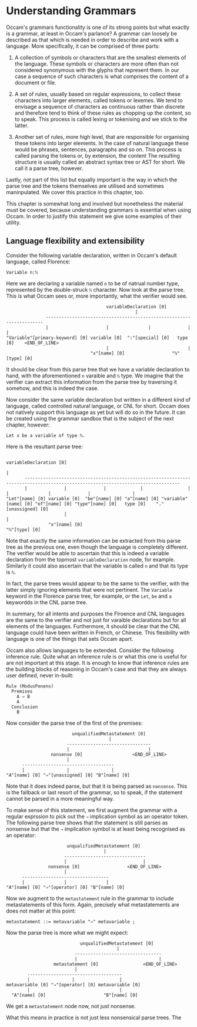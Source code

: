 # Understanding Grammars

Occam's grammars functionality is one of its strong points but what exactly is a grammar, at least in Occam's parlance?
A grammar can loosely be described as that which is needed in order to describe and work with a language.
More specifically, it can be comprised of three parts:

1. A collection of symbols or characters that are the smallest elements of the language. 
These symbols or characters are more often than not considered synonymous with the glyphs that represent them.
In our case a sequence of such characters is what comprises the content of a document or file.

2. A set of rules, usually based on regular expressions, to collect these characters into larger elements, called tokens or lexemes.
We tend to envisage a sequence of characters as continuous rather than discrete and therefore tend to think of these rules as chopping up the content, so to speak.
This process is called lexing or tokenising and we stick to the latter.

3. Another set of rules, more high level, that are responsible for organising these tokens into larger elements.
In the case of natural language these would be phrases, sentences, paragraphs and so on.
This process is called parsing the tokens or, by extension, the content
The resulting structure is usually called an abstract syntax tree or AST for short.
We call it a parse tree, however.

Lastly, not part of this list but equally important is the way in which the parse tree and the tokens themselves are utilised and sometimes maninpulated.
We cover this practice in this chapter, too.

This chapter is somewhat long and involved but nonetheless the material must be covered, because understanding grammars is essential when using Occam.
In order to justify this statement we give some examples of their utility.

## Language flexibility and extensibility

Consider the following variable declaration, written in Occam's default language, called Florence:

```
Variable n:ℕ
```

Here we are declaring a variable named `n` to be of natrual number type, represented by the double-struck `ℕ` character.
Now look at the parse tree.
This is what Occam sees or, more importantly, what the verifier would see.

```
                                      variableDeclaration [0]                             
                                                 |                                        
               ---------------------------------------------------------------------      
               |                      |               |              |             |      
"Variable"[primary-keyword] [0] variable [0]  ":"[special] [0]   type [0]    <END_OF_LINE>
                                      |                              |                    
                                "x"[name] [0]                  "ℕ"[type] [0]              
```

It should be clear from this parse tree that we have a variable declaration to hand, with the aforementioned `n` varaible and `ℕ` type.
We imagine that the verifier can extract this information from the parse tree by traversing it somehow, and this is indeed the case.

Now consider the same variable declaration but written in a different kind of language, called controlled natural language, or CNL for short.
Occam does not natively support this language as yet but will do so in the future.
It can be created using the grammar sandbox that is the subject of the next chapter, however:

```
Let x be a variable of type ℕ.
```

Here is the resultant parse tree:

```
                                                            variableDeclaration [0]                                                              
                                                                       |                                                                         
       ---------------------------------------------------------------------------------------------------------------------------------         
       |              |              |             |                 |                 |               |              |                |         
"Let"[name] [0] variable [0]  "be"[name] [0] "a"[name] [0] "variable"[name] [0] "of"[name] [0] "type"[name] [0]   type [0]    "."[unassigned] [0]
                      |                                                                                               |                          
                "x"[name] [0]                                                                                   "ℕ"[type] [0]                    
```

Note that exactly the same information can be extracted from this parse tree as the previous one, even though the language is completely different.
The verifier would be able to ascertain that this is indeed a variable declaration from the topmost `variableDeclaration` node, for example.
Similarly it could also ascertain that the variable is called `n` and that its type is `ℕ`.

In fact, the parse trees would appear to be the same to the verifier, with the latter simply ignoring elements that were not pertinent.
The `Variable` keyword in the Florence parse tree, for example, or the `Let`, `be` and `a` keywordds in the CNL parse tree.

In summary, for all intents and purposes the Flroence and CNL languages are the same to the verifier and not just for varaible declarations but for all elements of the languages.
Furthermore, it should be clear that the CNL language could have been written in French, or Chinese.
This flexibility with language is one of the things that sets Occam apart.

Occam also allows languages to be extended.
Consider the following inference rule.
Quite what an inference rule is or what this one is useful for are not important at this stage.
It is enough to know that inference rules are the building blocks of reasoning in Occam's case and that they are always user defined, never in-built:

```
Rule (ModusPonens)
  Premises
    A ⇒ B
    A
  Conclusion
    B
```

Now consider the parse tree of the first of the premises:

```
                         unqualifiedMetastatement [0]        
                                       |                     
                       --------------------------------      
                       |                              |      
                 nonsense [0]                   <END_OF_LINE>
                       |                                     
      -----------------------------------                    
      |                |                |                    
"A"[name] [0] "⇒"[unassigned] [0] "B"[name] [0]              
```

Note that it does indeed parse, but that it is being parsed as `nonsense`.
This is the fallback or last resort of the grammar, so to speak, if the statement cannot be parsed in a more meaningful way.

To make sense of this statement, we first augment the grammar with a regular exprssion to pick out the `⇒` implication symbol as an operator token.
The following parse tree shows that the statement is still parses as nonsense but that the `⇒` implication symbol is at least being recognised as an operator:

```
                       unqualifiedMetastatement [0]        
                                     |                     
                      -------------------------------      
                      |                             |      
                nonsense [0]                  <END_OF_LINE>
                      |                                    
      ---------------------------------                    
      |               |               |                    
"A"[name] [0] "⇒"[operator] [0] "B"[name] [0]              
```

Now we augment to the `metastatement` rule in the grammar to include metastatements of this form.
Again, precisely what metastatements are does not matter at this point:

```
metastatement ::= metavariable "⇒" metavariable ;
```

Now the parse tree is more what we might expect:

```
                            unqualifiedMetastatement [0]         
                                          |                      
                          ---------------------------------      
                          |                               |      
                  metastatement [0]                 <END_OF_LINE>
                          |                                      
        ------------------------------------                     
        |                |                 |                     
metavariable [0] "⇒"[operator] [0] metavariable [0]              
        |                                  |                     
  "A"[name] [0]                      "B"[name] [0]               
```

We get a `metastatement` node now, not just nonsense.

What this means in practice is not just less nonsensical parse trees.
The 







